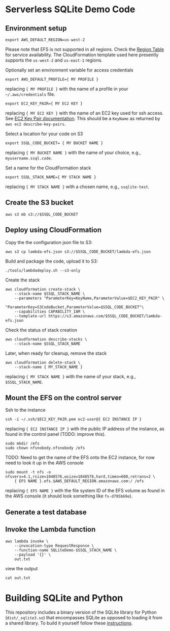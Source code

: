 Serverless SQLite Demo Code
===========================

## Environment setup

```
export AWS_DEFAULT_REGION=us-west-2
```

Please note that EFS is not supported in all regions. Check the [Region Table](https://aws.amazon.com/about-aws/global-infrastructure/regional-product-services/) for service availability.
The CloudFormation template used here presently supports the `us-west-2` and `us-east-1` regions.

Optionally set an environment variable for access credentials
```
export AWS_DEFAULT_PROFILE={ MY PROFILE }
```
replacing `{ MY PROFILE }` with the name of a profile in your `~/.aws/credentials` file.


```
export EC2_KEY_PAIR={ MY EC2 KEY }
```

replacing `{ MY EC2 KEY }` with the name of an EC2 key used for ssh access. See [EC2 Key Pair documentation](http://docs.aws.amazon.com/AWSEC2/latest/UserGuide/ec2-key-pairs.html).
This should be a `KeyName` as returned by `aws ec2 describe-key-pairs`.

Select a location for your code on S3

```
export SSQL_CODE_BUCKET= { MY BUCKET NAME }
```

replacing `{ MY BUCKET NAME }` with the name of your choice, e.g., `myusername.ssql.code`.

Set a name for the CloudFormation stack

```
export SSQL_STACK_NAME={ MY STACK NAME }
```

replacing `{ MY STACK NAME }` with a chosen name, e.g., `ssqlite-test`.

## Create the S3 bucket

```
aws s3 mb s3://$SSQL_CODE_BUCKET
```


## Deploy using CloudFormation

Copy the the configuration json file to S3:

```
aws s3 cp lambda-efs.json s3://$SSQL_CODE_BUCKET/lambda-efs.json
```


Build and package the code, upload it to S3:
```
./tools/lambdadeploy.sh --s3-only
```


Create the stack

```
aws cloudformation create-stack \
    --stack-name $SSQL_STACK_NAME \
    --parameters "ParameterKey=KeyName,ParameterValue=$EC2_KEY_PAIR" \
                 "ParameterKey=S3CodeBucket,ParameterValue=$SSQL_CODE_BUCKET"\
    --capabilities CAPABILITY_IAM \
    --template-url https://s3.amazonaws.com/$SSQL_CODE_BUCKET/lambda-efs.json
```

Check the status of stack creation

```
aws cloudformation describe-stacks \
    --stack-name $SSQL_STACK_NAME
```


Later, when ready for cleanup, remove the stack

```
aws cloudformation delete-stack \
    --stack-name { MY_STACK_NAME }
```

replacing `{ MY STACK NAME }` with the name of your stack, e.g., `$SSQL_STACK_NAME`.


## Mount the EFS on the control server

Ssh to the instance
```
ssh -i ~/.ssh/$EC2_KEY_PAIR.pem ec2-user@{ EC2 INSTANCE IP }
```

replacing `{ EC2 INSTANCE IP }` with the public IP address of the instance, as found in the control panel (TODO: improve this).

```
sudo mkdir /efs
sudo chown nfsnobody.nfsnobody /efs
```

TODO: Need to get the name of the EFS onto the EC2 instance, for now need to
look it up in the AWS console

```
sudo mount -t nfs -o nfsvers=4.1,rsize=1048576,wsize=1048576,hard,timeo=600,retrans=2 \
    { EFS NAME }.efs.$AWS_DEFAULT_REGION.amazonaws.com:/ /efs
```

replacing `{ EFS NAME }` with the file system ID of the EFS volume as found in the AWS console (it should look something like `fs-d795b69e`).

## Generate a test database



## Invoke the Lambda function

```
aws lambda invoke \
    --invocation-type RequestResponse \
    --function-name SQLiteDemo-$SSQL_STACK_NAME \
    --payload '{}' \
    out.txt
```

view the output
```
cat out.txt
```


Building SQLite and Python
==========================

This repository includes a binary version of the SQLite library for Python (`dist/_sqlite3.so`) that encompasses SQLite as opposed to loading it from a shared library.
To build it yourself follow these [instructions](build_sqlite_python.md).
